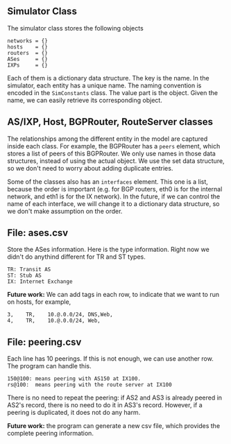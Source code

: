 
## Simulator Class

The simulator class stores the following objects
```
networks = {}
hosts    = {}
routers  = {}
ASes     = {}
IXPs     = {}
```
Each of them is a dictionary data structure. The key is the name. In the simulator, each entity has a unique name. The naming convention is encoded in the ```SimConstants``` class. The value part is the object. Given the name, we can easily retrieve its corresponding object.


## AS/IXP, Host, BGPRouter, RouteServer classes

The relationships among the different entity in the model are captured inside each class. For example, the BGPRouter has a ```peers``` element, which stores a list of peers of this BGPRouter. We only use names in those data structures, instead of using the actual object. We use the set data structure, so we don't need to worry about adding duplicate entries.

Some of the classes also has an ```interfaces``` element. This one is a list, because the order is important (e.g. for BGP routers, eth0 is for the internal network, and eth1 is for the IX network). In the future, if we can control the name of each interface, we will change it to a dictionary data structure, so we don't make assumption on the order.


## File: ases.csv

Store the ASes information. Here is the type information. Right now 
we didn't do anythind different for TR and ST types. 

```
TR: Transit AS 
ST: Stub AS
IX: Internet Exchange
```

**Future work:**  We can add tags in each row, to indicate that we want to run on hosts, for example,
```
3,    TR,    10.@.0.0/24, DNS,Web,
4,    TR,    10.@.0.0/24, Web,
```

## File: peering.csv

Each line has 10 peerings. If this is not enough, we can
use another row. The program can handle this. 
```
150@100: means peering with AS150 at IX100.
rs@100:  means peering with the route server at IX100
```

There is no need to repeat the peering: if AS2 and AS3 is already peered in AS2's record, there is no need to do it in AS3's record. However, if a peering is duplicated, it does not do any harm.

**Future work:** the program can generate a new csv file, which provides the complete peering information. 

